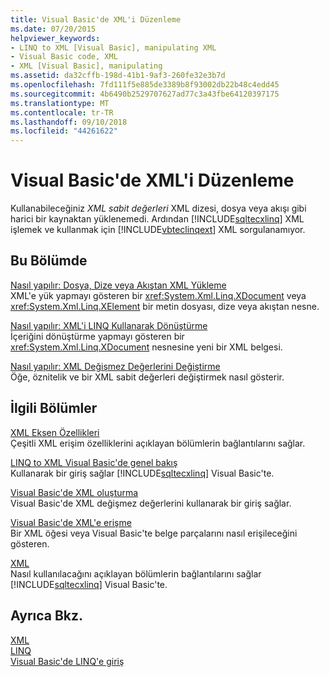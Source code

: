 ```yaml
---
title: Visual Basic'de XML'i Düzenleme
ms.date: 07/20/2015
helpviewer_keywords:
- LINQ to XML [Visual Basic], manipulating XML
- Visual Basic code, XML
- XML [Visual Basic], manipulating
ms.assetid: da32cffb-198d-41b1-9af3-260fe32e3b7d
ms.openlocfilehash: 7fd111f5e885de3389b8f93002db22b48c4edd45
ms.sourcegitcommit: 4b6490b2529707627ad77c3a43fbe64120397175
ms.translationtype: MT
ms.contentlocale: tr-TR
ms.lasthandoff: 09/10/2018
ms.locfileid: "44261622"
---
```

# <a name="manipulating-xml-in-visual-basic"></a>Visual Basic'de XML'i Düzenleme
Kullanabileceğiniz *XML sabit değerleri* XML dizesi, dosya veya akışı gibi harici bir kaynaktan yüklenemedi. Ardından [!INCLUDE[sqltecxlinq](~/includes/sqltecxlinq-md.md)] XML işlemek ve kullanmak için [!INCLUDE[vbteclinqext](~/includes/vbteclinqext-md.md)] XML sorgulanamıyor.  
  
## <a name="in-this-section"></a>Bu Bölümde  
 [Nasıl yapılır: Dosya, Dize veya Akıştan XML Yükleme](../../../../visual-basic/programming-guide/language-features/xml/how-to-load-xml-from-a-file-string-or-stream.md)  
 XML'e yük yapmayı gösteren bir <xref:System.Xml.Linq.XDocument> veya <xref:System.Xml.Linq.XElement> bir metin dosyası, dize veya akıştan nesne.  
  
 [Nasıl yapılır: XML'i LINQ Kullanarak Dönüştürme](../../../../visual-basic/programming-guide/language-features/xml/how-to-transform-xml-by-using-linq.md)  
 İçeriğini dönüştürme yapmayı gösteren bir <xref:System.Xml.Linq.XDocument> nesnesine yeni bir XML belgesi.  
  
 [Nasıl yapılır: XML Değişmez Değerlerini Değiştirme](../../../../visual-basic/programming-guide/language-features/xml/how-to-modify-xml-literals.md)  
 Öğe, öznitelik ve bir XML sabit değerleri değiştirmek nasıl gösterir.  
  
## <a name="related-sections"></a>İlgili Bölümler  
 [XML Eksen Özellikleri](../../../../visual-basic/language-reference/xml-axis/index.md)  
 Çeşitli XML erişim özelliklerini açıklayan bölümlerin bağlantılarını sağlar.  
  
 [LINQ to XML Visual Basic'de genel bakış](../../../../visual-basic/programming-guide/language-features/xml/overview-of-linq-to-xml.md)  
 Kullanarak bir giriş sağlar [!INCLUDE[sqltecxlinq](~/includes/sqltecxlinq-md.md)] Visual Basic'te.  
  
 [Visual Basic'de XML oluşturma](../../../../visual-basic/programming-guide/language-features/xml/creating-xml.md)  
 Visual Basic'de XML değişmez değerlerini kullanarak bir giriş sağlar.  
  
 [Visual Basic'de XML'e erişme](../../../../visual-basic/programming-guide/language-features/xml/accessing-xml.md)  
 Bir XML öğesi veya Visual Basic'te belge parçalarını nasıl erişileceğini gösteren.  
  
 [XML](../../../../visual-basic/programming-guide/language-features/xml/index.md)  
 Nasıl kullanılacağını açıklayan bölümlerin bağlantılarını sağlar [!INCLUDE[sqltecxlinq](~/includes/sqltecxlinq-md.md)] Visual Basic'te.  
  
## <a name="see-also"></a>Ayrıca Bkz.  
 [XML](../../../../visual-basic/programming-guide/language-features/xml/index.md)  
 [LINQ](../../../../visual-basic/programming-guide/language-features/linq/index.md)  
 [Visual Basic'de LINQ'e giriş](../../../../visual-basic/programming-guide/language-features/linq/introduction-to-linq.md)

